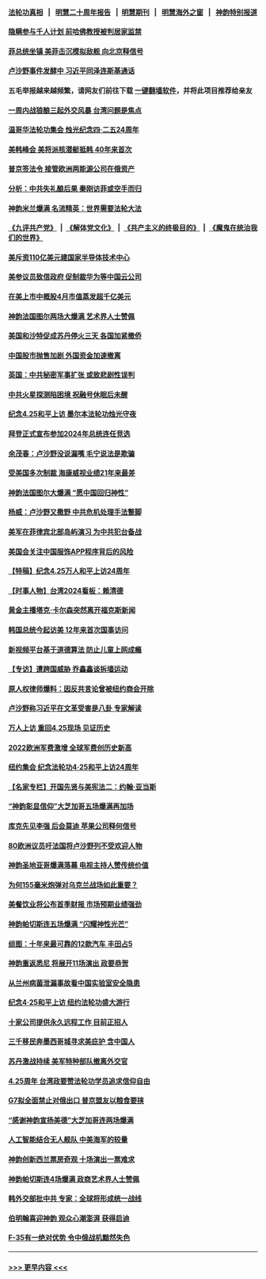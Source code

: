 #### [法轮功真相](https://github.com/gfw-breaker/truth/blob/master/README.md?t=0) &nbsp;&nbsp;|&nbsp;&nbsp; [明慧二十周年报告](https://github.com/gfw-breaker/mh-reports/blob/master/README.md?t=0) &nbsp;&nbsp;|&nbsp;&nbsp;[明慧期刊](https://github.com/gfw-breaker/mh-qikan) &nbsp;&nbsp;|&nbsp;&nbsp; [明慧海外之窗](https://github.com/gfw-breaker/mh-news/blob/master/README.md?t=0) &nbsp;&nbsp;|&nbsp;&nbsp; [神韵特别报道](https://github.com/gfw-breaker/mh-news/blob/master/shenyun.md?t=0)
#### [隐瞒参与千人计划 前哈佛教授被判居家监禁](../pages/nf4514/n13982293.md?t=04271243) 
#### [菲总统坐镇 美菲击沉模拟敌舰 向北京释信号](../pages/nf4514/n13982257.md?t=04271243) 
#### [卢沙野事件发酵中 习近平同泽连斯基通话](../pages/nf4514/n13982148.md?t=04271243) 
#### 五毛举报越来越频繁，请网友们前往下载 [一键翻墙软件](https://github.com/gfw-breaker/ssr-accounts)，并将此项目推荐给亲友
#### [一周内战狼酿三起外交风暴 台湾问题是焦点](../pages/nf4514/n13981945.md?t=04271243) 
#### [温哥华法轮功集会 烛光纪念四‧二五24周年](../pages/nf4514/n13982032.md?t=04271243) 
#### [美韩峰会 美将派核潜艇抵韩 40年来首次](../pages/nf4514/n13982194.md?t=04271243) 
#### [普京签法令 接管欧洲两能源公司在俄资产](../pages/nf4514/n13982081.md?t=04271243) 
#### [分析：中共失礼酿后果 秦刚访菲或空手而归](../pages/nf4514/n13981494.md?t=04271243) 
#### [神韵米兰爆满 名流精英：世界需要法轮大法](../pages/nf4514/n13981880.md?t=04271243) 
#### [《九评共产党》](https://github.com/begood0513/9ping.md/blob/master/README.md) &nbsp;|&nbsp; [《解体党文化》](../../../../jtdwh.md/blob/master/README.md)  &nbsp;|&nbsp; [《共产主义的终极目的》](../../../../gczydzjmd.md/blob/master/README.md) &nbsp;|&nbsp; [《魔鬼在统治我们的世界》](../../../../mgztzwmdsj.md/blob/master/README.md) 
#### [美斥资110亿美元建国家半导体技术中心](../pages/nf4514/n13981816.md?t=04271243) 
#### [美参议员致信政府 促制裁华为等中国云公司](../pages/nf4514/n13981723.md?t=04271243) 
#### [在美上市中概股4月市值蒸发超千亿美元](../pages/nf4514/n13981756.md?t=04271243) 
#### [神韵法国图尔两场大爆满 艺术界人士赞佩](../pages/nf4514/n13981614.md?t=04271243) 
#### [美国和沙特促成苏丹停火三天 各国加紧撤侨](../pages/nf4514/n13981498.md?t=04271243) 
#### [中国股市抛售加剧 外国资金加速撤离](../pages/nf4514/n13981540.md?t=04271243) 
#### [英国：中共秘密军事扩张 或致悲剧性误判](../pages/nf4514/n13981493.md?t=04271243) 
#### [中共火星探测陷困境 祝融号休眠后未醒](../pages/nf4514/n13981455.md?t=04271243) 
#### [纪念4.25和平上访 墨尔本法轮功烛光守夜](../pages/nf4514/n13981200.md?t=04271243) 
#### [拜登正式宣布参加2024年总统连任竞选](../pages/nf4514/n13981339.md?t=04271243) 
#### [余茂春：卢沙野没说漏嘴 毛宁说法是欺骗](../pages/nf4514/n13981138.md?t=04271243) 
#### [受美国多次制裁 海康威视业绩21年来最差](../pages/nf4514/n13981088.md?t=04271243) 
#### [神韵法国图尔大爆满 “愿中国回归神性”](../pages/nf4514/n13981128.md?t=04271243) 
#### [杨威：卢沙野又撒野 中共危机处理手法蹩脚](../pages/nf4514/n13981024.md?t=04271243) 
#### [美军在菲律宾北部岛屿演习 为中共犯台备战](../pages/nf4514/n13980840.md?t=04271243) 
#### [美国会关注中国服饰APP程序背后的风险](../pages/nf4514/n13980854.md?t=04271243) 
#### [【特稿】纪念4.25万人和平上访24周年](../pages/nf4514/n13980883.md?t=04271243) 
#### [【时事人物】台湾2024看板：赖清德](../pages/nf4514/n13979276.md?t=04271243) 
#### [黄金主播塔克‧卡尔森突然离开福克斯新闻](../pages/nf4514/n13980701.md?t=04271243) 
#### [韩国总统今起访美 12年来首次国事访问](../pages/nf4514/n13980713.md?t=04271243) 
#### [新视频平台基于道德算法 防止儿童上网成瘾](../pages/nf4514/n13980719.md?t=04271243) 
#### [【专访】遭跨国威胁 乔鑫鑫谈拆墙运动](../pages/nf4514/n13979832.md?t=04271243) 
#### [原人权律师爆料：因反共言论曾被纽约商会开除](../pages/nf4514/n13980420.md?t=04271243) 
#### [卢沙野称习近平在文革受害是八卦 专家解读](../pages/nf4514/n13980505.md?t=04271243) 
#### [万人上访 重回4.25现场 见证历史](../pages/nf4514/n13979775.md?t=04271243) 
#### [2022欧洲军费激增 全球军费创历史新高](../pages/nf4514/n13980286.md?t=04271243) 
#### [纽约集会 纪念法轮功4‧25和平上访24周年](../pages/nf4514/n13979900.md?t=04271243) 
#### [【名家专栏】开国先贤与美宪法二：约翰‧亚当斯](../pages/nf4514/n13979093.md?t=04271243) 
#### [“神韵彰显信仰”大芝加哥五场爆满再加场](../pages/nf4514/n13980623.md?t=04271243) 
#### [库克先见李强 后会莫迪 苹果公司释何信号](../pages/nf4514/n13979826.md?t=04271243) 
#### [80欧洲议员吁法国将卢沙野列不受欢迎人物](../pages/nf4514/n13980102.md?t=04271243) 
#### [神韵圣地亚哥爆满落幕 电视主持人赞传统价值](../pages/nf4514/n13980341.md?t=04271243) 
#### [为何155毫米炮弹对乌克兰战场如此重要？](../pages/nf4514/n13980125.md?t=04271243) 
#### [美餐饮业将公布首季财报 市场预期业绩强劲](../pages/nf4514/n13979895.md?t=04271243) 
#### [神韵帕切斯连五场爆满 “闪耀神性光芒”](../pages/nf4514/n13980043.md?t=04271243) 
#### [组图：十年来最可靠的12款汽车 丰田占5](../pages/nf4514/n13969107.md?t=04271243) 
#### [神韵重返悉尼 将展开11场演出 政要恭贺](../pages/nf4514/n13976106.md?t=04271243) 
#### [从兰州病菌泄漏事故看中国实验室安全隐患](../pages/nf4514/n13979169.md?t=04271243) 
#### [纪念4‧25和平上访 纽约法轮功盛大游行](../pages/nf4514/n13979910.md?t=04271243) 
#### [十家公司提供永久远程工作 目前正招人](../pages/nf4514/n13979911.md?t=04271243) 
#### [三千移民奔墨西哥城寻求美庇护 含中国人](../pages/nf4514/n13979783.md?t=04271243) 
#### [苏丹激战持续 美军特种部队撤离外交官](../pages/nf4514/n13979680.md?t=04271243) 
#### [4.25周年 台湾政要赞法轮功学员追求信仰自由](../pages/nf4514/n13979671.md?t=04271243) 
#### [G7拟全面禁止对俄出口 普京盟友以粮食要挟](../pages/nf4514/n13979713.md?t=04271243) 
#### [“感谢神韵宣扬美德”大芝加哥连两场爆满](../pages/nf4514/n13979685.md?t=04271243) 
#### [人工智能结合无人舰队 中美海军的较量](../pages/nf4514/n13978683.md?t=04271243) 
#### [神韵创新西兰票房奇观 十场演出一票难求](../pages/nf4514/n13979617.md?t=04271243) 
#### [神韵帕切斯连4场爆满 政商艺术界人士赞佩](../pages/nf4514/n13979503.md?t=04271243) 
#### [韩外交部批中共 专家：全球将形成统一战线](../pages/nf4514/n13979441.md?t=04271243) 
#### [伯明翰喜迎神韵 观众心潮澎湃 获得启迪](../pages/nf4514/n13979697.md?t=04271243) 
#### [F-35有一绝对优势 令中俄战机黯然失色](../pages/nf4514/n13956463.md?t=04271243) 

----
#### [ >>> 更早内容 <<< ](../indexes/nf4514-earlier.md)
